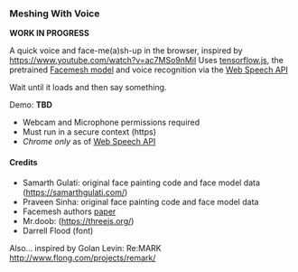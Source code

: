 ### Meshing With Voice

**WORK IN PROGRESS**

A quick voice and face-me(a)sh-up in the browser, inspired by https://www.youtube.com/watch?v=ac7MSo9nMiI
Uses [tensorflow.js](https://www.tensorflow.org/), the pretrained [Facemesh model](https://github.com/tensorflow/tfjs-models/tree/master/facemesh) and voice recognition via the [Web Speech API](https://caniuse.com/#search=Web%20Speech%20API)

Wait until it loads and then say something.

Demo: **TBD**

* Webcam and Microphone permissions required
* Must run in a secure context (https)
* *Chrome only* as of [Web Speech API](https://caniuse.com/#search=Web%20Speech%20API)

#### Credits
* Samarth Gulati: original face painting code and face model data (https://samarthgulati.com/)
* Praveen Sinha: original face painting code and face model data
* Facemesh authors [paper](https://arxiv.org/pdf/1907.06724.pdf)
* Mr.doob: (https://threejs.org/)
* Darrell Flood (font)

Also... inspired by Golan Levin: Re:MARK http://www.flong.com/projects/remark/
 



 

